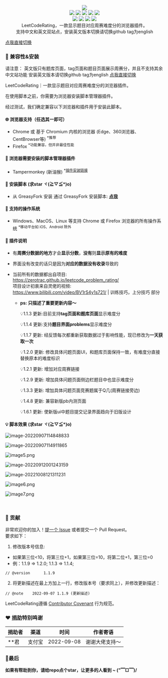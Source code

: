 <p align=center>
<img src="https://cdn.jsdelivr.net/gh/zhang-wangz/LeetCodeRating/images/logo.png"/>
  <br>
  <a title="Hits" target="_blank" href="https://github.com/zhang-wangz/LeetCodeRating"><img src="https://hits.b3log.org/zhang-wangz/LeetCodeRating.svg"></a>
  <img src="https://img.shields.io/github/stars/zhang-wangz/LeetCodeRating?style=flat-square"/>
  <img src="https://img.shields.io/github/contributors/zhang-wangz/LeetCodeRating?style=flat-square"/>
  <img src="https://img.shields.io/github/commit-activity/y/zhang-wangz/LeetCodeRating?style=flat-square"/>
  <img src="https://img.shields.io/github/last-commit/zhang-wangz/LeetCodeRating?style=flat-square"/>
  <br>
  <img src="https://img.shields.io/github/issues/zhang-wangz/LeetCodeRating?style=flat-square"/>
  <img src="https://img.shields.io/github/issues-pr/zhang-wangz/LeetCodeRating?style=flat-square"/>
  <img src="https://img.shields.io/github/watchers/zhang-wangz/LeetCodeRating?style=flat-square"/>
  <img src="https://img.shields.io/github/issues-closed/zhang-wangz/LeetCodeRating?style=flat-square"/>
  <br>
  LeetCodeRating，一款显示题目对应周赛难度分的浏览器插件。
  <br>
  支持中文和英文双站点，安装英文版本切换请切换github tag为english 
</p>

[点我直接切换](https://github.com/zhang-wangz/LeetCodeRating/tree/english)

### :iphone: 兼容性&安装

请注意： 英文版只有题库页面，tag页面和题目页面展示周赛分，并且不支持其余中文站功能
安装英文版本请切换github tag为english [点我直接切换](https://github.com/zhang-wangz/LeetCodeRating/tree/english)

LeetCodeRating｜一款显示题目对应周赛难度分的浏览器插件。 

在使用脚本之前，你需要为浏览器安装脚本管理器插件。  

经过测试，我们确定兼容以下浏览器和插件用于安装此脚本。

#### :globe_with_meridians: 浏览器支持（任选其一即可）

* Chrome 或 基于 Chromium 内核的浏览器 (Edge、360浏览器、CentBrowser等) <sup>*推荐</sup>
* Firefox <sup>*功能兼容，但并非最佳性能</sup>

#### :see_no_evil: 浏览器需要安装的脚本管理器插件

* Tampermonkey (新油猴) <sup>*<a href="https://www.tampermonkey.net/">插件安装链接</a></sup>

#### :page_facing_up: 安装脚本 (求star ヾ(≧▽≦*)o)

* 从 GreasyFork 安装
  通过 GreasyFork 安装脚本: **[点我](https://greasyfork.org/zh-CN/scripts/450890-leetcoderating-%E6%98%BE%E7%A4%BA%E5%8A%9B%E6%89%A3%E5%91%A8%E8%B5%9B%E9%9A%BE%E5%BA%A6%E5%88%86)**

#### :test_tube: 支持的操作系统

* Windows、MacOS、Linux 等支持 Chrome 或 Firefox 浏览器的所有操作系统 <sup>*移动平台如 iOS、Android 除外</sup>


#### 🐒 插件说明

- 有**周赛分数据的地方**才会**显示分数**，**没有**则**显示原有的难度**

- 界面没有改变的话只是因为**对应的数据没有收录**导致的

- 当前所有的数据都出自项目: https://zerotrac.github.io/leetcode_problem_rating/    <br/>
  项目设计初衷来自灵佬的视频: https://www.bilibili.com/video/BV1rS4y1s721/ | 训练技巧，上分技巧 部分

  - **ps: 只描述了重要更新内容～**

    💡1.1.3 更新:目前支持**tag页面和题库页面**显示难度分

    💡1.1.4 更新:支持**题目界面problems**显示难度分

    💡1.1.7 更新: 经反馈每次都重新获取数据过于影响性能，现已修改为**一天获取一次**
  
    💡1.2.0 更新: 修改具体问题页面UI，和题库页面保持一致，有难度分直接替换原本的难度标识
  
    💡1.2.1 更新: 增加对应周赛链接
    
    💡1.2.9 更新: 增加具体问题页面侧边栏题目中也显示难度分
    
    💡1.3.3 更新: 增加具体问题页面竞赛题属于Q几(周赛链接旁边)
    
    💡1.4.8 更新: 兼容新版pb内测页面

    💡1.6.1 更新: 使新版ui中题目提交记录界面趋向于旧版设计


#### 💡 脚本效果 (求star ヾ(≧▽≦*)o)

![image-20220907114848833](https://cdn.jsdelivr.net/gh/zhang-wangz/LeetCodeRating/images/1.png)

![image-20220907114911865](https://cdn.jsdelivr.net/gh/zhang-wangz/LeetCodeRating/images/2.png)

![image5.png](https://raw.githubusercontents.com/zhang-wangz/LeetCodeRating/main/images/5.png)

![image-20220912001243159](https://cdn.jsdelivr.net/gh/zhang-wangz/LeetCodeRating/images/image-20220912001243159.png)

![image-20221008121311231](https://raw.githubusercontents.com/zhang-wangz/LeetCodeRating/main/images/4.png)

![image6.png](https://raw.githubusercontents.com/zhang-wangz/LeetCodeRating/main/images/6.png)

![image7.png](https://raw.githubusercontents.com/zhang-wangz/LeetCodeRating/main/images/7.png)

<br/>

### :rocket: 贡献
非常欢迎你的加入！[提一个 Issue](https://github.com/zhang-wangz/LeetCodeRating/issues/new?assignees=athony.w&labels=help+wanted&template=ISSUE_TEMPLATE.md&title=) 或者提交一个 Pull Request。<br/>
要求如下： <br/>

1. 修改版本号信息:
- 如果第三位<10，将第三位+1，如果第三位=10，将第二位+1，第三位=0
- 例：1.1.9 => 1.2.0; 1.1.3 => 1.1.4;
```
// @version      1.1.9
```
2. 将更新描述在最上方加上一行，修改版本号（要求同上），并修改更新描述：
```
// @note    2022-09-07 1.1.9 (更新描述)
```
LeetCodeRating遵循 [Contributor Covenant](http://contributor-covenant.org/version/1/3/0/) 行为规范。

### :heart: [捐助](https://www.showdoc.com.cn/2069209189620830)特别鸣谢
| 捐助者 | 渠道 | 时间                 | 作者寄语           |
|-----| -- | -------------------- | ------------------ |
| **君 | 支付宝 | 2022-09-08 | 谢谢大佬支持～             |

### 🍬最后
**如果有帮助到你，请给repo点个star，让更多的人看到 ~ ("▔□▔)/**
